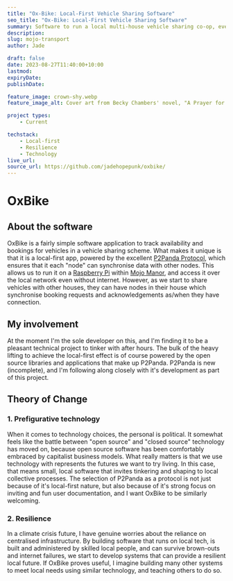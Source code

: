 ```yaml
---
title: "Ox-Bike: Local-First Vehicle Sharing Software"
seo_title: "Ox-Bike: Local-First Vehicle Sharing Software"
summary: Software to run a local multi-house vehicle sharing co-op, even if the internet goes down.
description:
slug: mojo-transport
author: Jade

draft: false
date: 2023-08-27T11:40:00+10:00
lastmod:
expiryDate:
publishDate:

feature_image: crown-shy.webp
feature_image_alt: Cover art from Becky Chambers' novel, "A Prayer for the Crown Shy" by FeiFei Ruan.

project types:
    - Current

techstack:
    - Local-first
    - Resilience
    - Technology
live_url:
source_url: https://github.com/jadehopepunk/oxbike/
---
```


# OxBike

## About the software

OxBike is a fairly simple software application to track availability and bookings for vehicles in a vehicle sharing scheme. What makes it unique is that it is a local-first app, powered by the excellent [P2Panda Protocol](https://p2panda.org/), which ensures that it each "node" can synchronise data with other nodes. This allows us to run it on a [Raspberry Pi](https://www.raspberrypi.com/) within [Mojo Manor](/projects/mojo-manor), and access it over the local network even without internet. However, as we start to share vehicles with other houses, they can have nodes in their house which synchronise booking requests and acknowledgements as/when they have connection.

## My involvement

At the moment I'm the sole developer on this, and I'm finding it to be a pleasant technical project to tinker with after hours. The bulk of the heavy lifting to achieve the local-first effect is of course powered by the open source libraries and applications that make up P2Panda. P2Panda is new (incomplete), and I'm following along closely with it's development as part of this project.

## Theory of Change

### 1. Prefigurative technology

When it comes to technology choices, the personal is political. It somewhat feels like the battle between "open source" and "closed source" technology has moved on, because open source software has been comfortably embraced by capitalist business models. What really matters is that we use technology with represents the futures we want to try living. In this case, that means small, local software that invites tinkering and shaping to local collective processes. The selection of P2Panda as a protocol is not just because of it's local-first nature, but also because of it's strong focus on inviting and fun user documentation, and I want OxBike to be similarly welcoming.

### 2. Resilience

In a climate crisis future, I have genuine worries about the reliance on centralised infrastructure. By building software that runs on local tech, is built and administered by skilled local people, and can survive brown-outs and internet failures, we start to develop systems that can provide a resilient local future. If OxBike proves useful, I imagine building many other systems to meet local needs using similar technology, and teaching others to do so.
